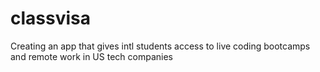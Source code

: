 # classvisa
Creating an app that gives intl students access to live coding bootcamps and remote work in US tech companies
